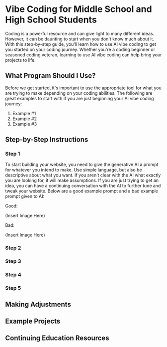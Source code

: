 # Vibe Coding for Middle School and High School Students

Coding is a powerful resource and can give light to many different ideas. However, it can be daunting to start when you don't know much about it. With this step-by-step guide, you'll learn how to use AI vibe coding to get you started on your coding journey. Whether you're a coding beginner or seasoned coding veteran, learning to use AI vibe coding can help bring your projects to life.

## What Program Should I Use?

Before we get started, it's important to use the appropriate tool for what you are trying to make depending on your coding abilities. The following are great examples to start with if you are just beginning your AI vibe coding journey:

1. Example #1
2. Example #2
3. Example #3

## Step-by-Step Instructions

### Step 1

To start building your website, you need to give the generative AI a prompt for whatever you intend to make. Use simple language, but also be descriptive about what you want. If you aren't clear with the AI what exactly you are looking for, it will make assumptions. If you are just trying to get an idea, you can have a continuing conversation with the AI to further tune and tweak your website. Below are a good example prompt and a bad example prompt given to AI:

Good:

(Insert Image Here)

Bad:

(Insert Image Here)

### Step 2



### Step 3



### Step 4



### Step 5



## Making Adjustments

## Example Projects

## Continuing Education Resources